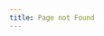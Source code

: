 ```yaml
---
title: Page not Found 
---
```


<script type="text/javascript">
  if (window.location.pathname == "/docs/running/bosh/index.html") {
    window.location.href = "http://docs.cloudfoundry.org/bosh";
  }
  else if (window.location.pathname == "/docs/running/architecture/services") {
    window.location.href = "http://docs.cloudfoundry.org/services/";
  }
  else if (window.location.pathname == "/docs/using/services") {
    window.location.href = "http://docs.cloudfoundry.org/devguide/services/";
  }
  else if (window.location.pathname == "/docs/running/architecture/services/api.html") {
    window.location.href = "http://docs.cloudfoundry.org/services/api.html";
  }
  else if (window.location.pathname == "/docs/running/deploying-cf/index.html") {
    window.location.href = "http://docs.cloudfoundry.org/deploying/";
  }
  else if (window.location.pathname == "/docs/running/deploying-cf/openstack/index.html") {
    window.location.href = "http://docs.cloudfoundry.org/deploying/openstack/";
  }
  else if (window.location.pathname == "/docs/running/deploying-cf/vcloud/index.html") {
    window.location.href = "http://docs.cloudfoundry.org/deploying/vcloud/";
  }
  else if (window.location.pathname == "/docs/running/deploying-cf/vsphere/index.html") {
    window.location.href = "http://docs.cloudfoundry.org/deploying/vsphere/";
  }
  else if (window.location.pathname == "/docs/running/deploying-cf/ec2/index.html") {
    window.location.href = "http://docs.cloudfoundry.org/deploying/ec2/";
  }
  else {
    window.location.href="http://docs.cloudfoundry.com/";
  }
</script>